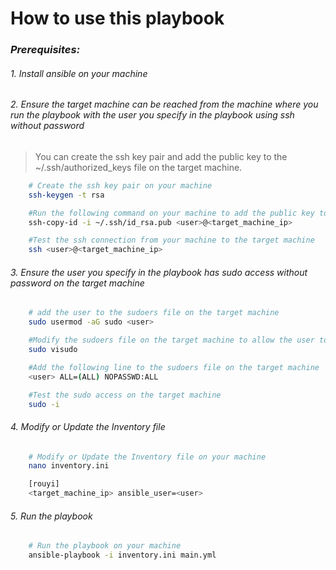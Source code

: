 # How to use this playbook

### _Prerequisites:_

###### 1. Install ansible on your machine

###### 2. Ensure the target machine can be reached from the machine where you run the playbook with the user you specify in the playbook using ssh without password

> You can create the ssh key pair and add the public key to the ~/.ssh/authorized_keys file on the target machine.

```sh
    # Create the ssh key pair on your machine
    ssh-keygen -t rsa

    #Run the following command on your machine to add the public key to the ~/.ssh/authorized_keys file on the target machine
    ssh-copy-id -i ~/.ssh/id_rsa.pub <user>@<target_machine_ip>

    #Test the ssh connection from your machine to the target machine
    ssh <user>@<target_machine_ip>
```

###### 3. Ensure the user you specify in the playbook has sudo access without password on the target machine

```sh
    # add the user to the sudoers file on the target machine
    sudo usermod -aG sudo <user>

    #Modify the sudoers file on the target machine to allow the user to access the target machine without password
    sudo visudo

    #Add the following line to the sudoers file on the target machine
    <user> ALL=(ALL) NOPASSWD:ALL

    #Test the sudo access on the target machine
    sudo -i
```

###### 4. Modify or Update the Inventory file

```sh
    # Modify or Update the Inventory file on your machine
    nano inventory.ini

    [rouyi]
    <target_machine_ip> ansible_user=<user>
```

###### 5. Run the playbook

```sh
    # Run the playbook on your machine 
    ansible-playbook -i inventory.ini main.yml
```
